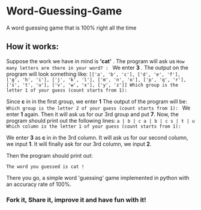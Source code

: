 # Word-Guessing-Game
A word guessing game that is 100% right all the time

## How it works:

Suppose the work we have in mind is __'cat'__ .
The program will ask us `How many letters are there in your word? : `
We enter __3__ . The output on the program will look something like:
`[['a', 'b', 'c'], ['d', 'e', 'f'], ['g', 'h', 'i'], ['j', 'k', 'l'], ['m', 'n', 'o'], ['p', 'q', 'r'], ['s', 't', 'u'], ['v', 'w', 'x'], ['y', 'z']]
Which group is the letter 1 of your guess (count starts from 1): `

Since __c__ in in the first group, we enter __1__
The output of the program will be:
`Which group is the letter 2 of your guess (count starts from 1): `
We enter __1__ again. Then it will ask us for our 3rd group and put __7__.
Now, the program should print out the following lines:
`a | b | c
a | b | c
s | t | u
Which column is the letter 1 of your guess (count starts from 1): `

We enter __3__ as __c__ in in the 3rd column. It will ask us for our second column, we input __1__.
It will finally ask for our 3rd column, we input __2__.

Then the program should print out:

`The word you guessed is cat !`

There you go, a simple word 'guessing' game implemented in python with an accuracy rate of 100%.

### Fork it, Share it, improve it and have fun with it!
